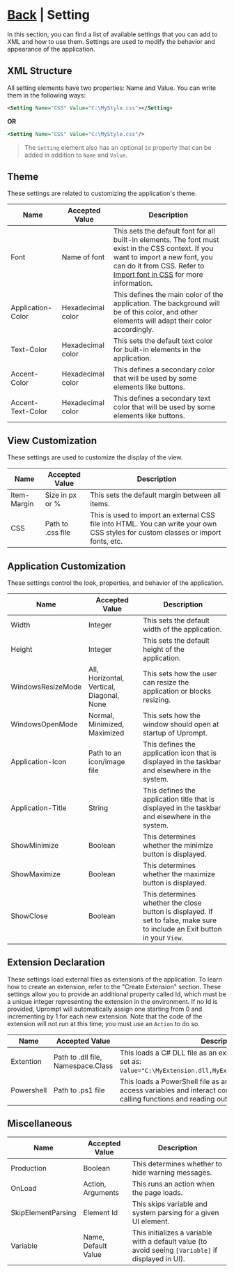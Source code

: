 # [Back](https://github.com/TopDeveloper29/UPrompt/blob/Post/README.md) | Setting

In this section, you can find a list of available settings that you can add to XML and how to use them. Settings are used to modify the behavior and appearance of the application.

## XML Structure
All setting elements have two properties: Name and Value. You can write them in the following ways:
```xml
<Setting Name="CSS" Value="C:\MyStyle.css"></Setting>
```
**OR**
```xml
<Setting Name="CSS" Value="C:\MyStyle.css"/>
```
> The `Setting` element also has an optional `Id` property that can be added in addition to `Name` and `Value`.

## Theme
These settings are related to customizing the application's theme.

| Name | Accepted Value | Description |
| ---- | -------------- | ----------- |
| Font | Name of font | This sets the default font for all built-in elements. The font must exist in the CSS context. If you want to import a new font, you can do it from CSS. Refer to [Import font in CSS](https://www.w3schools.com/css/tryit.asp?filename=trycss3_font-face_rule) for more information.
| Application-Color | Hexadecimal color | This defines the main color of the application. The background will be of this color, and other elements will adapt their color accordingly.
| Text-Color | Hexadecimal color | This sets the default text color for built-in elements in the application.
| Accent-Color | Hexadecimal color | This defines a secondary color that will be used by some elements like buttons.
| Accent-Text-Color | Hexadecimal color | This defines a secondary text color that will be used by some elements like buttons.

## View Customization
These settings are used to customize the display of the view.

| Name | Accepted Value | Description |
| ---- | -------------- | ----------- |
| Item-Margin | Size in px or % | This sets the default margin between all items.
| CSS | Path to .css file | This is used to import an external CSS file into HTML. You can write your own CSS styles for custom classes or import fonts, etc.

## Application Customization
These settings control the look, properties, and behavior of the application.

| Name | Accepted Value | Description |
| ---- | -------------- | ----------- |
| Width | Integer | This sets the default width of the application.
| Height | Integer | This sets the default height of the application.
| WindowsResizeMode | All, Horizontal, Vertical, Diagonal, None | This sets how the user can resize the application or blocks resizing.
| WindowsOpenMode | Normal, Minimized, Maximized | This sets how the window should open at startup of Uprompt.
| Application-Icon | Path to an icon/image file | This defines the application icon that is displayed in the taskbar and elsewhere in the system.
| Application-Title | String | This defines the application title that is displayed in the taskbar and elsewhere in the system.
| ShowMinimize | Boolean | This determines whether the minimize button is displayed.
| ShowMaximize | Boolean | This determines whether the maximize button is displayed.
| ShowClose | Boolean | This determines whether the close button is displayed. If set to false, make sure to include an Exit button in your `View`.

## Extension Declaration
These settings load external files as extensions of the application. To learn how to create an extension, refer to the "Create Extension" section. These settings allow you to provide an additional property called Id, which must be a unique integer representing the extension in the environment. If no Id is provided, Uprompt will automatically assign one starting from 0 and incrementing by 1 for each new extension. Note that the code of the extension will not run at this time; you must use an `Action` to do so.

| Name | Accepted Value | Description |
| ---- | -------------- | ----------- |
| Extention | Path to .dll file, Namespace.Class | This loads a C# DLL file as an extension. The value must be set as: `Value="C:\MyExtension.dll,MyExtensionNamespace.MyMethod"`.
| Powershell | Path to .ps1 file | This loads a PowerShell file as an extension, allowing it to access variables and interact continuously with Uprompt by calling functions and reading output.

## Miscellaneous

| Name | Accepted Value | Description |
| ---- | -------------- | ----------- |
| Production | Boolean | This determines whether to hide warning messages.
| OnLoad | Action, Arguments | This runs an action when the page loads.
| SkipElementParsing | Element Id | This skips variable and system parsing for a given UI element.
| Variable | Name, Default Value | This initializes a variable with a default value (to avoid seeing `[Variable]` if displayed in UI).
